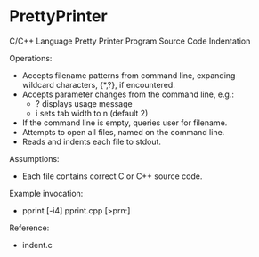 # PrettyPrinter
C/C++ Language Pretty Printer Program Source Code Indentation
                                                                                                                                
  Operations:                                                        
  - Accepts filename patterns from command line, expanding           
    wildcard characters, {*,?}, if encountered.                      
  - Accepts parameter changes from the command line, e.g.:           
      - ?    displays usage message                                   
      - i<n> sets tab width to n (default 2)                          
  - If the command line is empty, queries user for filename.         
  - Attempts to open all files, named on the command line.           
  - Reads and indents each file to stdout.                           
  
  Assumptions:                                                       
  - Each file contains correct C or C++ source code.                 
  
  Example invocation:                                                
  - pprint [-i4] pprint.cpp [>prn:] 

Reference:
- indent.c
